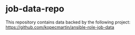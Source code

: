 # job-data-repo

This repository contains data backed by the following project:
https://github.com/kopecmartin/ansible-role-job-data
